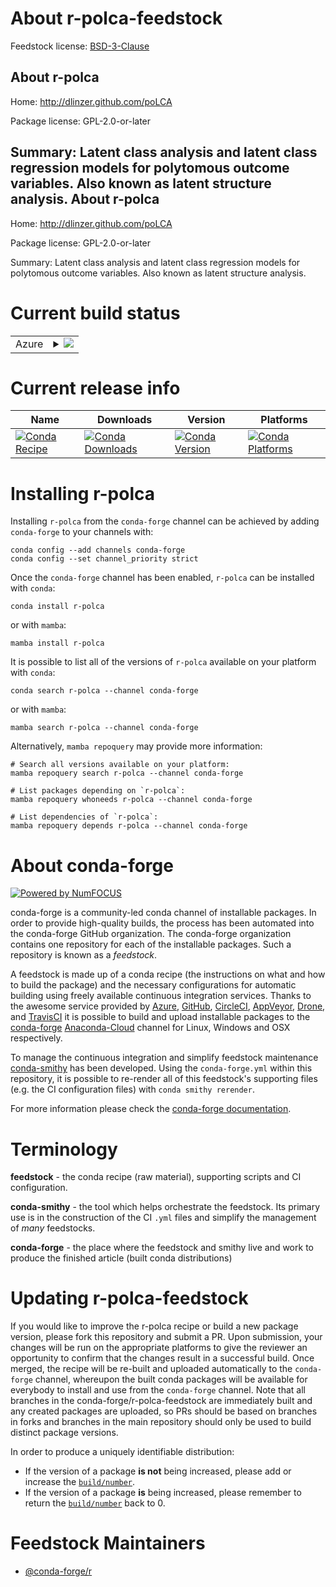 About r-polca-feedstock
=======================

Feedstock license: [BSD-3-Clause](https://github.com/conda-forge/r-polca-feedstock/blob/main/LICENSE.txt)

About r-polca
-------------

Home: http://dlinzer.github.com/poLCA

Package license: GPL-2.0-or-later

Summary: Latent class analysis and latent class regression models for polytomous outcome variables.  Also known as latent structure analysis.
About r-polca
-------------

Home: http://dlinzer.github.com/poLCA

Package license: GPL-2.0-or-later

Summary: Latent class analysis and latent class regression models for polytomous outcome variables.  Also known as latent structure analysis.

Current build status
====================


<table>
    
  <tr>
    <td>Azure</td>
    <td>
      <details>
        <summary>
          <a href="https://dev.azure.com/conda-forge/feedstock-builds/_build/latest?definitionId=14009&branchName=main">
            <img src="https://dev.azure.com/conda-forge/feedstock-builds/_apis/build/status/r-polca-feedstock?branchName=main">
          </a>
        </summary>
        <table>
          <thead><tr><th>Variant</th><th>Status</th></tr></thead>
          <tbody><tr>
              <td>linux_64_r_base4.2</td>
              <td>
                <a href="https://dev.azure.com/conda-forge/feedstock-builds/_build/latest?definitionId=14009&branchName=main">
                  <img src="https://dev.azure.com/conda-forge/feedstock-builds/_apis/build/status/r-polca-feedstock?branchName=main&jobName=linux&configuration=linux%20linux_64_r_base4.2" alt="variant">
                </a>
              </td>
            </tr><tr>
              <td>linux_64_r_base4.3</td>
              <td>
                <a href="https://dev.azure.com/conda-forge/feedstock-builds/_build/latest?definitionId=14009&branchName=main">
                  <img src="https://dev.azure.com/conda-forge/feedstock-builds/_apis/build/status/r-polca-feedstock?branchName=main&jobName=linux&configuration=linux%20linux_64_r_base4.3" alt="variant">
                </a>
              </td>
            </tr><tr>
              <td>osx_64_r_base4.2</td>
              <td>
                <a href="https://dev.azure.com/conda-forge/feedstock-builds/_build/latest?definitionId=14009&branchName=main">
                  <img src="https://dev.azure.com/conda-forge/feedstock-builds/_apis/build/status/r-polca-feedstock?branchName=main&jobName=osx&configuration=osx%20osx_64_r_base4.2" alt="variant">
                </a>
              </td>
            </tr><tr>
              <td>osx_64_r_base4.3</td>
              <td>
                <a href="https://dev.azure.com/conda-forge/feedstock-builds/_build/latest?definitionId=14009&branchName=main">
                  <img src="https://dev.azure.com/conda-forge/feedstock-builds/_apis/build/status/r-polca-feedstock?branchName=main&jobName=osx&configuration=osx%20osx_64_r_base4.3" alt="variant">
                </a>
              </td>
            </tr><tr>
              <td>win_64</td>
              <td>
                <a href="https://dev.azure.com/conda-forge/feedstock-builds/_build/latest?definitionId=14009&branchName=main">
                  <img src="https://dev.azure.com/conda-forge/feedstock-builds/_apis/build/status/r-polca-feedstock?branchName=main&jobName=win&configuration=win%20win_64_" alt="variant">
                </a>
              </td>
            </tr>
          </tbody>
        </table>
      </details>
    </td>
  </tr>
</table>

Current release info
====================

| Name | Downloads | Version | Platforms |
| --- | --- | --- | --- |
| [![Conda Recipe](https://img.shields.io/badge/recipe-r--polca-green.svg)](https://anaconda.org/conda-forge/r-polca) | [![Conda Downloads](https://img.shields.io/conda/dn/conda-forge/r-polca.svg)](https://anaconda.org/conda-forge/r-polca) | [![Conda Version](https://img.shields.io/conda/vn/conda-forge/r-polca.svg)](https://anaconda.org/conda-forge/r-polca) | [![Conda Platforms](https://img.shields.io/conda/pn/conda-forge/r-polca.svg)](https://anaconda.org/conda-forge/r-polca) |

Installing r-polca
==================

Installing `r-polca` from the `conda-forge` channel can be achieved by adding `conda-forge` to your channels with:

```
conda config --add channels conda-forge
conda config --set channel_priority strict
```

Once the `conda-forge` channel has been enabled, `r-polca` can be installed with `conda`:

```
conda install r-polca
```

or with `mamba`:

```
mamba install r-polca
```

It is possible to list all of the versions of `r-polca` available on your platform with `conda`:

```
conda search r-polca --channel conda-forge
```

or with `mamba`:

```
mamba search r-polca --channel conda-forge
```

Alternatively, `mamba repoquery` may provide more information:

```
# Search all versions available on your platform:
mamba repoquery search r-polca --channel conda-forge

# List packages depending on `r-polca`:
mamba repoquery whoneeds r-polca --channel conda-forge

# List dependencies of `r-polca`:
mamba repoquery depends r-polca --channel conda-forge
```


About conda-forge
=================

[![Powered by
NumFOCUS](https://img.shields.io/badge/powered%20by-NumFOCUS-orange.svg?style=flat&colorA=E1523D&colorB=007D8A)](https://numfocus.org)

conda-forge is a community-led conda channel of installable packages.
In order to provide high-quality builds, the process has been automated into the
conda-forge GitHub organization. The conda-forge organization contains one repository
for each of the installable packages. Such a repository is known as a *feedstock*.

A feedstock is made up of a conda recipe (the instructions on what and how to build
the package) and the necessary configurations for automatic building using freely
available continuous integration services. Thanks to the awesome service provided by
[Azure](https://azure.microsoft.com/en-us/services/devops/), [GitHub](https://github.com/),
[CircleCI](https://circleci.com/), [AppVeyor](https://www.appveyor.com/),
[Drone](https://cloud.drone.io/welcome), and [TravisCI](https://travis-ci.com/)
it is possible to build and upload installable packages to the
[conda-forge](https://anaconda.org/conda-forge) [Anaconda-Cloud](https://anaconda.org/)
channel for Linux, Windows and OSX respectively.

To manage the continuous integration and simplify feedstock maintenance
[conda-smithy](https://github.com/conda-forge/conda-smithy) has been developed.
Using the ``conda-forge.yml`` within this repository, it is possible to re-render all of
this feedstock's supporting files (e.g. the CI configuration files) with ``conda smithy rerender``.

For more information please check the [conda-forge documentation](https://conda-forge.org/docs/).

Terminology
===========

**feedstock** - the conda recipe (raw material), supporting scripts and CI configuration.

**conda-smithy** - the tool which helps orchestrate the feedstock.
                   Its primary use is in the construction of the CI ``.yml`` files
                   and simplify the management of *many* feedstocks.

**conda-forge** - the place where the feedstock and smithy live and work to
                  produce the finished article (built conda distributions)


Updating r-polca-feedstock
==========================

If you would like to improve the r-polca recipe or build a new
package version, please fork this repository and submit a PR. Upon submission,
your changes will be run on the appropriate platforms to give the reviewer an
opportunity to confirm that the changes result in a successful build. Once
merged, the recipe will be re-built and uploaded automatically to the
`conda-forge` channel, whereupon the built conda packages will be available for
everybody to install and use from the `conda-forge` channel.
Note that all branches in the conda-forge/r-polca-feedstock are
immediately built and any created packages are uploaded, so PRs should be based
on branches in forks and branches in the main repository should only be used to
build distinct package versions.

In order to produce a uniquely identifiable distribution:
 * If the version of a package **is not** being increased, please add or increase
   the [``build/number``](https://docs.conda.io/projects/conda-build/en/latest/resources/define-metadata.html#build-number-and-string).
 * If the version of a package **is** being increased, please remember to return
   the [``build/number``](https://docs.conda.io/projects/conda-build/en/latest/resources/define-metadata.html#build-number-and-string)
   back to 0.

Feedstock Maintainers
=====================

* [@conda-forge/r](https://github.com/conda-forge/r/)

